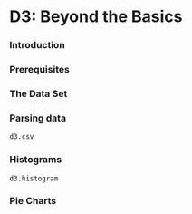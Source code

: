# D3: Beyond the Basics

### Introduction

### Prerequisites

### The Data Set

### Parsing data

`d3.csv`

### Histograms

`d3.histogram`

### Pie Charts